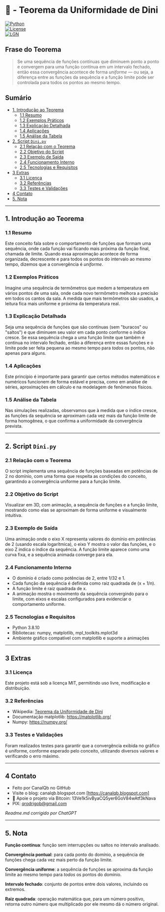 # 📐 - Teorema da Uniformidade de Dini  
[![Python](https://img.shields.io/badge/Python-3.7%2B-blue.svg)](https://www.python.org/)  
[![License](https://img.shields.io/badge/license-MIT-green)](LICENSE)  
[![LGN](https://img.shields.io/badge/Teorema-Lei%20dos%20Grandes%20Números-ff69b4.svg)](https://en.wikipedia.org/wiki/Law_of_large_numbers)  

## Frase do Teorema

> Se uma sequência de funções contínuas que diminuem ponto a ponto e convergem para uma função contínua em um intervalo fechado, então essa convergência acontece de forma *uniforme* — ou seja, a diferença entre as funções da sequência e a função limite pode ser controlada para todos os pontos ao mesmo tempo.

## Sumário

* [1. Introdução ao Teorema](#1-introdução-ao-teorema)  
  * [1.1 Resumo](#11-resumo)  
  * [1.2 Exemplos Práticos](#12-exemplos-práticos)  
  * [1.3 Explicação Detalhada](#13-explicação-detalhada)  
  * [1.4 Aplicações](#14-aplicações)  
  * [1.5 Análise da Tabela](#15-análise-da-tabela)  
* [2. Script `Dini.py`](#2-script-dinipy)  
  * [2.1 Relação com o Teorema](#21-relação-com-o-teorema)  
  * [2.2 Objetivo do Script](#22-objetivo-do-script)  
  * [2.3 Exemplo de Saída](#23-exemplo-de-saída)  
  * [2.4 Funcionamento Interno](#24-funcionamento-interno)  
  * [2.5 Tecnologias e Requisitos](#25-tecnologias-e-requisitos)  
* [3 Extras](#3-extras)  
  * [3.1 Licença](#31-licença)  
  * [3.2 Referências](#32-referencias)  
  * [3.3 Testes e Validações](#33-testes-e-validações)  
* [4 Contato](#4-contato)  
* [5. Nota](#5-nota)  

---

## 1. Introdução ao Teorema

### 1.1 Resumo

Este conceito fala sobre o comportamento de funções que formam uma sequência, onde cada função vai ficando mais próxima da função final, chamada de limite. Quando essa aproximação acontece de forma organizada, decrescente e para todos os pontos do intervalo ao mesmo tempo, dizemos que a convergência é *uniforme*.

### 1.2 Exemplos Práticos

Imagine uma sequência de termômetros que medem a temperatura em vários pontos de uma sala, onde cada novo termômetro melhora a precisão em todos os cantos da sala. A medida que mais termômetros são usados, a leitura fica mais uniforme e próxima da temperatura real.

### 1.3 Explicação Detalhada

Seja uma sequência de funções que são contínuas (sem "buracos" ou "saltos") e que diminuem seu valor em cada ponto conforme o índice cresce. Se essa sequência chega a uma função limite que também é contínua no intervalo fechado, então a diferença entre essas funções e o limite pode ser feita pequena ao mesmo tempo para *todos* os pontos, não apenas para alguns.

### 1.4 Aplicações

Este princípio é importante para garantir que certos métodos matemáticos e numéricos funcionem de forma estável e precisa, como em análise de séries, aproximações em cálculo e na modelagem de fenômenos físicos.

### 1.5 Análise da Tabela

Nas simulações realizadas, observamos que à medida que o índice cresce, as funções da sequência se aproximam cada vez mais da função limite de forma homogênea, o que confirma a uniformidade da convergência prevista.

---

## 2. Script `Dini.py`

### 2.1 Relação com o Teorema

O script implementa uma sequência de funções baseadas em potências de 2 no domínio, com uma forma que respeita as condições do conceito, garantindo a convergência uniforme para a função limite.

### 2.2 Objetivo do Script

Visualizar em 3D, com animação, a sequência de funções e a função limite, mostrando como elas se aproximam de forma uniforme e visualmente intuitiva.

### 2.3 Exemplo de Saída

Uma animação onde o eixo X representa valores do domínio em potências de 2 (usando escala logarítmica), o eixo Y mostra o valor das funções, e o eixo Z indica o índice da sequência. A função limite aparece como uma curva fixa, e a sequência animada converge para ela.

### 2.4 Funcionamento Interno

- O domínio é criado como potências de 2, entre 1/32 e 1.  
- Cada função da sequência é definida como raiz quadrada de (x + 1/n).  
- A função limite é raiz quadrada de x.  
- A animação mostra o movimento da sequência convergindo para o limite, com eixos e escalas configurados para evidenciar o comportamento uniforme.

### 2.5 Tecnologias e Requisitos

- Python 3.8.10  
- Bibliotecas: numpy, matplotlib, mpl_toolkits.mplot3d  
- Ambiente gráfico compatível com matplotlib e suporte a animações

---

## 3 Extras

### 3.1 Licença

Este projeto está sob a licença MIT, permitindo uso livre, modificação e distribuição.

### 3.2 Referências

- Wikipedia: [Teorema da Uniformidade de Dini](https://pt.wikipedia.org/wiki/Teorema_da_uniformidade_de_Dini)  
- Documentação matplotlib: https://matplotlib.org/  
- Numpy: https://numpy.org/

### 3.3 Testes e Validações

Foram realizados testes para garantir que a convergência exibida no gráfico é uniforme, conforme esperado pelo conceito, utilizando diversos valores e verificando o erro máximo.

---

## 4 Contato

* Feito por CanalQb no GitHub  
* Visite o blog: canalqb.blogspot.com [https://canalqb.blogspot.com]  
* 💸 Apoie o projeto via Bitcoin: 13Ve1k5ivByaCQ5yer6GoV84wAtf3kNava  
* PIX: [qrodrigob@gmail.com](mailto:qrodrigob@gmail.com)  

*Readme.md corrigido por ChatGPT*

---

## 5. Nota

**Função contínua**: função sem interrupções ou saltos no intervalo analisado.

**Convergência pontual**: para cada ponto do domínio, a sequência de funções chega cada vez mais perto da função limite.

**Convergência uniforme**: a sequência de funções se aproxima da função limite ao mesmo tempo para *todos* os pontos do domínio.

**Intervalo fechado**: conjunto de pontos entre dois valores, incluindo os extremos.

**Raiz quadrada**: operação matemática que, para um número positivo, retorna outro número que multiplicado por ele mesmo dá o número original. 
